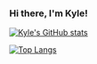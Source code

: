 ### Hi there, I'm Kyle!

[![Kyle's GitHub stats](https://github-readme-stats.vercel.app/api?username=Phytolizer&theme=gruvbox&show_icons=true)](https://github.com/anuraghazra/github-readme-stats)

[![Top Langs](https://github-readme-stats.vercel.app/api/top-langs/?username=Phytolizer&theme=gruvbox&show_icons=true&exclude_repo=Obsidian&layout=compact)](https://github.com/anuraghazra/github-readme-stats)

